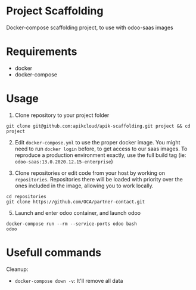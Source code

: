 # Project Scaffolding

Docker-compose scaffolding project, to use with odoo-saas images

# Requirements

-   docker
-   docker-compose

# Usage

1. Clone repository to your project folder

```
git clone git@github.com:apikcloud/apik-scaffolding.git project && cd project
```

2. Edit `docker-compose.yml` to use the proper docker image. You might need to run `docker login` before, to get access to our saas images. To reproduce a production environment exactly, use the full build tag (ie: `odoo-saas:13.0.2020.12.15-enterprise`)

3. Clone repositories or edit code from your host by working on `repositories`. Repositories there will be loaded with priority over the ones included in the image, allowing you to work locally.

```
cd repositories
git clone https://github.com/OCA/partner-contact.git
```

5. Launch and enter odoo container, and launch odoo

```
docker-compose run --rm --service-ports odoo bash
odoo
```

# Usefull commands

Cleanup:

-   `docker-compose down -v`: It'll remove all data
